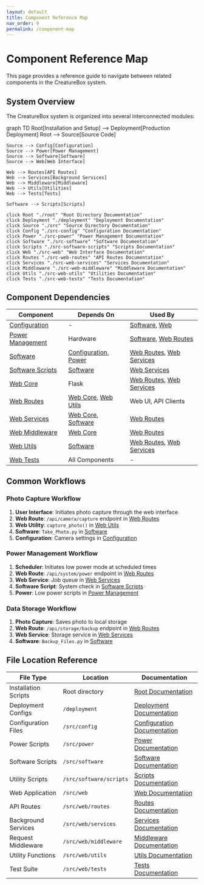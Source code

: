 ```yaml
---
layout: default
title: Component Reference Map
nav_order: 9
permalink: /component-map
---
```


# Component Reference Map

This page provides a reference guide to navigate between related components in the CreatureBox system.

## System Overview

The CreatureBox system is organized into several interconnected modules:

<div class="mermaid">
graph TD
    Root[Installation and Setup] --> Deployment[Production Deployment]
    Root --> Source[Source Code]
    
    Source --> Config[Configuration]
    Source --> Power[Power Management]
    Source --> Software[Software]
    Source --> Web[Web Interface]
    
    Web --> Routes[API Routes]
    Web --> Services[Background Services]
    Web --> Middleware[Middleware]
    Web --> Utils[Utilities]
    Web --> Tests[Tests]
    
    Software --> Scripts[Scripts]
    
    click Root "./root" "Root Directory Documentation"
    click Deployment "./deployment" "Deployment Documentation"
    click Source "./src" "Source Directory Documentation"
    click Config "./src-config" "Configuration Documentation"
    click Power "./src-power" "Power Management Documentation"
    click Software "./src-software" "Software Documentation"
    click Scripts "./src-software-scripts" "Scripts Documentation"
    click Web "./src-web" "Web Interface Documentation"
    click Routes "./src-web-routes" "API Routes Documentation"
    click Services "./src-web-services" "Services Documentation"
    click Middleware "./src-web-middleware" "Middleware Documentation"
    click Utils "./src-web-utils" "Utilities Documentation"
    click Tests "./src-web-tests" "Tests Documentation"
</div>

## Component Dependencies

| Component | Depends On | Used By |
|-----------|------------|---------|
| [Configuration](./src-config.md) | - | [Software](./src-software.md), [Web](./src-web.md) |
| [Power Management](./src-power.md) | Hardware | [Software](./src-software.md), [Web Routes](./src-web-routes.md) |
| [Software](./src-software.md) | [Configuration](./src-config.md), [Power](./src-power.md) | [Web Routes](./src-web-routes.md), [Web Services](./src-web-services.md) |
| [Software Scripts](./src-software-scripts.md) | [Software](./src-software.md) | [Web Services](./src-web-services.md) |
| [Web Core](./src-web.md) | Flask | [Web Routes](./src-web-routes.md), [Web Services](./src-web-services.md) |
| [Web Routes](./src-web-routes.md) | [Web Core](./src-web.md), [Web Utils](./src-web-utils.md) | Web UI, API Clients |
| [Web Services](./src-web-services.md) | [Web Core](./src-web.md), [Software](./src-software.md) | [Web Routes](./src-web-routes.md) |
| [Web Middleware](./src-web-middleware.md) | [Web Core](./src-web.md) | [Web Routes](./src-web-routes.md) |
| [Web Utils](./src-web-utils.md) | [Software](./src-software.md) | [Web Routes](./src-web-routes.md), [Web Services](./src-web-services.md) |
| [Web Tests](./src-web-tests.md) | All Components | - |

## Common Workflows

### Photo Capture Workflow

1. **User Interface**: Initiates photo capture through the web interface
2. **Web Route**: `/api/camera/capture` endpoint in [Web Routes](./src-web-routes.md)
3. **Web Utility**: `capture_photo()` in [Web Utils](./src-web-utils.md)
4. **Software**: `Take_Photo.py` in [Software](./src-software.md)
5. **Configuration**: Camera settings in [Configuration](./src-config.md)

### Power Management Workflow

1. **Scheduler**: Initiates low power mode at scheduled times
2. **Web Route**: `/api/system/power` endpoint in [Web Routes](./src-web-routes.md)
3. **Web Service**: Job queue in [Web Services](./src-web-services.md)
4. **Software Script**: System check in [Software Scripts](./src-software-scripts.md)
5. **Power**: Low power scripts in [Power Management](./src-power.md)

### Data Storage Workflow

1. **Photo Capture**: Saves photo to local storage
2. **Web Route**: `/api/storage/backup` endpoint in [Web Routes](./src-web-routes.md)
3. **Web Service**: Storage service in [Web Services](./src-web-services.md)
4. **Software**: `Backup_Files.py` in [Software](./src-software.md)

## File Location Reference

| File Type | Location | Documentation |
|-----------|----------|---------------|
| Installation Scripts | Root directory | [Root Documentation](./root.md) |
| Deployment Configs | `/deployment` | [Deployment Documentation](./deployment.md) |
| Configuration Files | `/src/config` | [Configuration Documentation](./src-config.md) |
| Power Scripts | `/src/power` | [Power Documentation](./src-power.md) |
| Software Scripts | `/src/software` | [Software Documentation](./src-software.md) |
| Utility Scripts | `/src/software/scripts` | [Scripts Documentation](./src-software-scripts.md) |
| Web Application | `/src/web` | [Web Documentation](./src-web.md) |
| API Routes | `/src/web/routes` | [Routes Documentation](./src-web-routes.md) |
| Background Services | `/src/web/services` | [Services Documentation](./src-web-services.md) |
| Request Middleware | `/src/web/middleware` | [Middleware Documentation](./src-web-middleware.md) |
| Utility Functions | `/src/web/utils` | [Utils Documentation](./src-web-utils.md) |
| Test Suite | `/src/web/tests` | [Tests Documentation](./src-web-tests.md) |